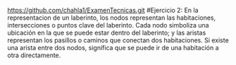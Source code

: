 https://github.com/chahla1/ExamenTecnicas.git
#Ejercicio 2:
En la representacion de un laberinto, los nodos representan las habitaciones, intersecciones o puntos clave del laberinto. Cada nodo simboliza una ubicación en la que se puede estar dentro del laberinto;
y las aristas representan los pasillos o caminos que conectan dos habitaciones. Si existe una arista entre dos nodos, significa que se puede ir de una habitación a otra directamente.
